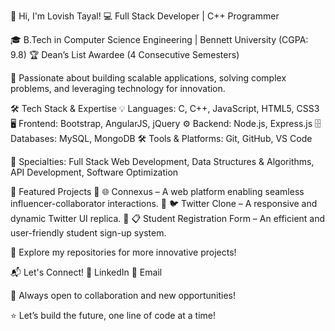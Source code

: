 👋 Hi, I'm Lovish Tayal!
💻 Full Stack Developer | C++ Programmer 

🎓 B.Tech in Computer Science Engineering | Bennett University (CGPA: 9.8)
🏆 Dean’s List Awardee (4 Consecutive Semesters)

🚀 Passionate about building scalable applications, solving complex problems, and leveraging technology for innovation.

🛠 Tech Stack & Expertise
💡 Languages: C, C++, JavaScript, HTML5, CSS3
🖥 Frontend: Bootstrap, AngularJS, jQuery
⚙️ Backend: Node.js, Express.js
🗄 Databases: MySQL, MongoDB
🛠 Tools & Platforms: Git, GitHub, VS Code

📌 Specialties: Full Stack Web Development, Data Structures & Algorithms, API Development, Software Optimization

🚀 Featured Projects
🔹 🌐 Connexus – A web platform enabling seamless influencer-collaborator interactions.
🔹 🐦 Twitter Clone – A responsive and dynamic Twitter UI replica.
🔹 📋 Student Registration Form – An efficient and user-friendly student sign-up system.

📂 Explore my repositories for more innovative projects!

📬 Let's Connect!
🔗 LinkedIn
📩 Email

🚀 Always open to collaboration and new opportunities!

⭐ Let’s build the future, one line of code at a time!
